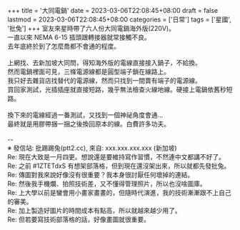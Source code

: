 +++
title = '大同電鍋'
date = 2023-03-06T22:08:45+08:00
draft = false
lastmod = 2023-03-06T22:08:45+08:00
categories = ['日常']
tags = ['星國', '批兔']
+++
室友來星時帶了六人份大同電鍋海外版(220V)。<br>
一直以來 NEMA 6-15 插頭跟轉接器就常接觸不良。<br>
去年底終於到了怎麼喬都不會通的程度。<br>
<br>
上網找、去新加坡大同問，得知海外版的電線直接接入鍋子，不給換。<br>
然而電鍋裡面可見，三條電源線都是圓型端子鎖在線路上。<br>
我只好去雜貨店找替代的電源線，然而只找到一間賣有端子的電源線。<br>
買回家測試，光插插座就直接短路，幾乎無法檢查火線地線。硬接上電鍋依舊秒短路。<br>
<br>
換下來的電線經過一番測試，又找到一個神祕角度會通…<br>
最終就是用膠帶捆一捆之後換回原本的線。白費許多功夫。<br>
<br>
--<br>
※ 發信站: 批踢踢兔(ptt2.cc), 來自: xxx.xxx.xxx.xxx (新加坡)<br>
Re: 現在大致是一月四更。想說還是要維持寫作習慣，不然連中文都講不好了。<br>
Re: 之前 #1ZTETdxS 有想架部落格，但到現在還沒架出來，所以就都先發批兔。<br>
Re: 傳圖對我來說好像沒有很重要？我本身很討厭任何壞掉的連結。<br>
Re: 然後我手機爛、拍照技術差，又不懂得管理照片，所以也沒啥圖庫。<br>
Re: 上大學以前是蠻會用小畫家畫畫的，但隨時代演進，我的技術漸漸跟不上自己的審美。<br>
Re: 加上製造好圖片的時間成本有點高，所以就越來越少用了。<br>
Re: 但若要寫技術部落格的話，好像畫圖就很重要。<br>
